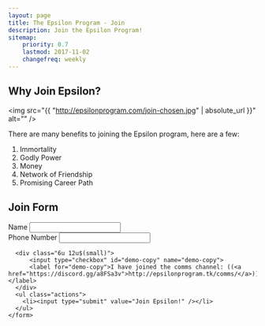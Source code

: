 ```yaml
---
layout: page
title: The Epsilon Program - Join
description: Join the Epsilon Program!
sitemap:
    priority: 0.7
    lastmod: 2017-11-02
    changefreq: weekly
---
```

## Why Join Epsilon?

<span align="center"><img src="{{ "http://epsilonprogram.com/join-chosen.jpg" | absolute_url }}" alt="" /></span>

There are many benefits to joining the Epsilon program, here are a few:
1. Immortality
2. Godly Power
3. Money
4. Network of Friendship
5. Promising Career Path

<h2>Join Form</h2>
   <form method="POST" action="https://formspree.io/{{site.email}}">
      <div class="field">
        <label for="name">Name</label>
        <input type="text" name="name" id="name" />
      </div>
      <div class="field">
        <label for="email">Phone Number</label>
        <input type="text" name="phone" id="phone" />
      </div>
    
    
      <div class="6u 12u$(small)">
          <input type="checkbox" id="demo-copy" name="demo-copy">
          <label for="demo-copy">I have joined the comms channel: ((<a href="https://discord.gg/a8FSa3v">http://epsilonprogram.tk/comms/</a>))</label>
      </div>    
      <ul class="actions">
        <li><input type="submit" value="Join Epsilon!" /></li>
      </ul>
    </form>
